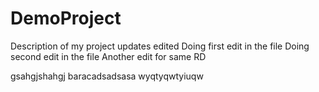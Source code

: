 # DemoProject
 Description of my project updates edited
 Doing first edit in the file
 Doing second edit in the file
 Another edit for same RD

gsahgjshahgj
baracadsadsasa
wyqtyqwtyiuqw
